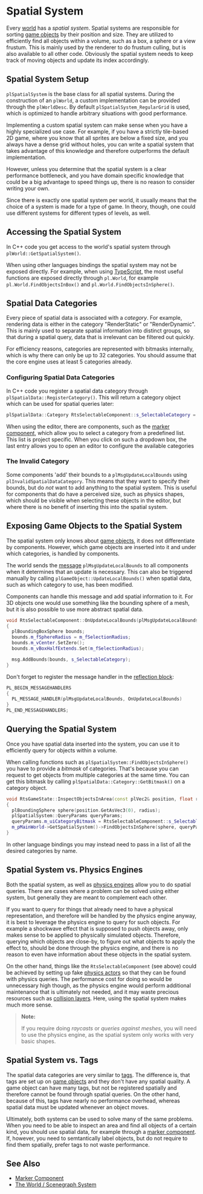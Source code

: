 # Spatial System

Every [world](worlds.md) has a *spatial system*. Spatial systems are responsible for sorting [game objects](game-objects.md) by their position and size. They are utilized to efficiently find all objects within a volume, such as a box, a sphere or a view frustum. This is mainly used by the renderer to do frustum culling, but is also available to all other code. Obviously the spatial system needs to keep track of moving objects and update its index accordingly.

## Spatial System Setup

`plSpatialSystem` is the base class for all spatial systems. During the construction of an `plWorld`, a custom implementation can be provided through the `plWorldDesc`. By default `plSpatialSystem_RegularGrid` is used, which is optimized to handle arbitrary situations with good performance.

Implementing a custom spatial system can make sense when you have a highly specialized use case. For example, if you have a strictly tile-based 2D game, where you know that all sprites are below a fixed size, and you always have a dense grid without holes, you can write a spatial system that takes advantage of this knowledge and therefore outperforms the default implementation.

However, unless you determine that the spatial system is a clear performance bottleneck, and you have domain specific knowledge that could be a big advantage to speed things up, there is no reason to consider writing your own.

Since there is exactly one spatial system per world, it usually means that the choice of a system is made for a type of game. In theory, though, one could use different systems for different types of levels, as well.

## Accessing the Spatial System

In C++ code you get access to the world's spatial system through `plWorld::GetSpatialSystem()`.

When using other languages bindings the spatial system may not be exposed directly. For example, when using [TypeScript](../../custom-code/typescript/typescript-overview.md), the most useful functions are exposed directly through `pl.World`, for example `pl.World.FindObjectsInBox()` and `pl.World.FindObjectsInSphere()`.

## Spatial Data Categories

Every piece of spatial data is associated with a *category*. For example, rendering data is either in the category "RenderStatic" or "RenderDynamic". This is mainly used to separate spatial information into distinct groups, so that during a spatial query, data that is irrelevant can be filtered out quickly.

For efficiency reasons, categories are represented with bitmasks internally, which is why there can only be up to 32 categories. You should assume that the core engine uses at least 5 categories already.

### Configuring Spatial Data Categories

In C++ code you register a spatial data category through `plSpatialData::RegisterCategory()`. This will return a category object which can be used for spatial queries later:

<!-- BEGIN-DOCS-CODE-SNIPPET: spatial-category-registration -->
```cpp
plSpatialData::Category RtsSelectableComponent::s_SelectableCategory = plSpatialData::RegisterCategory("Selectable", plSpatialData::Flags::None);
```
<!-- END-DOCS-CODE-SNIPPET -->

When using the editor, there are components, such as the [marker component](../../gameplay/marker-component.md), which allow you to select a category from a predefined list. This list is project specific. When you click on such a dropdown box, the last entry allows you to open an editor to configure the available categories

### The Invalid Category

Some components 'add' their bounds to a `plMsgUpdateLocalBounds` using `plInvalidSpatialDataCategory`. This means that they want to specify their bounds, but do *not* want to add anything to the spatial system. This is useful for components that do have a perceived size, such as physics shapes, which should be visible when selecting these objects in the editor, but where there is no benefit of inserting this into the spatial system.

## Exposing Game Objects to the Spatial System

The spatial system only knows about [game objects](game-objects.md), it does not differentiate by components. However, which game objects are inserted into it and under which categories, is handled by components.

The world sends the [message](world-messaging.md) `plMsgUpdateLocalBounds` to all components when it determines that an update is necessary. This can also be triggered manually by calling `plGameObject::UpdateLocalBounds()` when spatial data, such as which category to use, has been modified.

Components can handle this message and add spatial information to it. For 3D objects one would use something like the bounding sphere of a mesh, but it is also possible to use more abstract spatial data. 

<!-- BEGIN-DOCS-CODE-SNIPPET: spatial-bounds-update -->
```cpp
void RtsSelectableComponent::OnUpdateLocalBounds(plMsgUpdateLocalBounds& msg)
{
  plBoundingBoxSphere bounds;
  bounds.m_fSphereRadius = m_fSelectionRadius;
  bounds.m_vCenter.SetZero();
  bounds.m_vBoxHalfExtends.Set(m_fSelectionRadius);

  msg.AddBounds(bounds, s_SelectableCategory);
}
```
<!-- END-DOCS-CODE-SNIPPET -->

Don't forget to register the message handler in the [reflection block](../reflection-system.md):

<!-- BEGIN-DOCS-CODE-SNIPPET: spatial-bounds-handler -->
```cpp
PL_BEGIN_MESSAGEHANDLERS
{
  PL_MESSAGE_HANDLER(plMsgUpdateLocalBounds, OnUpdateLocalBounds)
}
PL_END_MESSAGEHANDLERS;
```
<!-- END-DOCS-CODE-SNIPPET -->

## Querying the Spatial System

Once you have spatial data inserted into the system, you can use it to efficiently query for objects within a volume.

When calling functions such as `plSpatialSystem::FindObjectsInSphere()` you have to provide a *bitmask* of categories. That's because you can request to get objects from multiple categories at the same time. You can get this bitmask by calling `plSpatialData::Category::GetBitmask()` on a category object.

<!-- BEGIN-DOCS-CODE-SNIPPET: spatial-query -->
```cpp
void RtsGameState::InspectObjectsInArea(const plVec2& position, float radius, plSpatialSystem::QueryCallback callback) const
{
  plBoundingSphere sphere(position.GetAsVec3(0), radius);
  plSpatialSystem::QueryParams queryParams;
  queryParams.m_uiCategoryBitmask = RtsSelectableComponent::s_SelectableCategory.GetBitmask();
  m_pMainWorld->GetSpatialSystem()->FindObjectsInSphere(sphere, queryParams, callback);
}
```
<!-- END-DOCS-CODE-SNIPPET -->

In other language bindings you may instead need to pass in a list of all the desired categories by name.

## Spatial System vs. Physics Engines

Both the spatial system, as well as [physics engines](../../physics/jolt/jolt-overview.md) allow you to do spatial queries. There are cases where a problem can be solved using either system, but generally they are meant to complement each other.

If you want to query for things that already need to have a physical representation, and therefore will be handled by the physics engine anyway, it is best to leverage the physics engine to query for such objects. For example a shockwave effect that is supposed to push objects away, only makes sense to be applied to physically simulated objects. Therefore, querying which objects are close-by, to figure out what objects to apply the effect to, should be done through the physics engine, and there is no reason to even have information about these objects in the spatial system.

On the other hand, things like the `RtsSelectableComponent` (see above) could be achieved by setting up fake [physics actors](../../physics/jolt/actors/jolt-actors.md) so that they can be found with physics queries. The performance cost for doing so would be unnecessary high though, as the physics engine would perform additional maintenance that is ultimately not needed, and it may waste precious resources such as [collision layers](../../physics/jolt/collision-shapes/jolt-collision-layers.md). Here, using the spatial system makes much more sense.

> **Note:**
>
> If you require doing *raycasts* or *queries against meshes*, you will need to use the physics engine, as the spatial system only works with very basic shapes.

## Spatial System vs. Tags

The spatial data categories are very similar to [tags](../../projects/tags.md). The difference is, that tags are set up on [game objects](game-objects.md) and they don't have any spatial quality. A game object can have many tags, but not be registered spatially and therefore cannot be found through spatial queries. On the other hand, because of this, tags have nearly no performance overhead, whereas spatial data must be updated whenever an object moves.

Ultimately, both systems can be used to solve many of the same problems. When you need to be able to inspect an area and find all objects of a certain kind, you should use spatial data, for example through a [marker component](../../gameplay/marker-component.md). If, however, you need to semtantically label objects, but do not require to find them spatially, prefer tags to not waste performance.

## See Also

* [Marker Component](../../gameplay/marker-component.md)
* [The World / Scenegraph System](world-overview.md)
